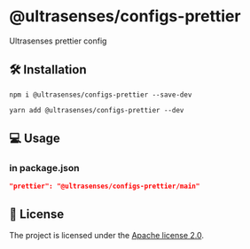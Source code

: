 # @ultrasenses/configs-prettier

Ultrasenses prettier config

## 🛠️ Installation

```
npm i @ultrasenses/configs-prettier --save-dev
```

```
yarn add @ultrasenses/configs-prettier --dev
```

## 💻 Usage

### in package.json

```json
"prettier": "@ultrasenses/configs-prettier/main"
```

## 📑 License

The project is licensed under the [Apache license 2.0](https://github.com/ultrasenses/ultrasenses-utils/blob/main/LICENSE).
